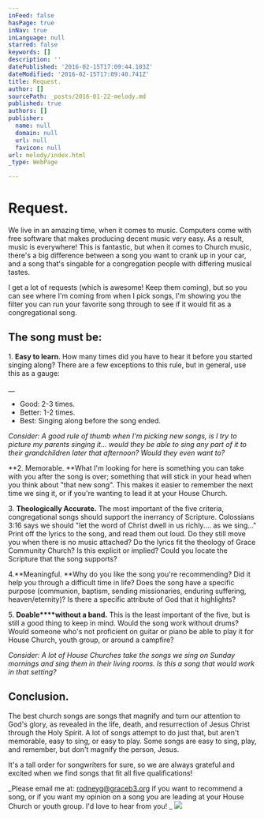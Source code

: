 ```yaml
---
inFeed: false
hasPage: true
inNav: true
inLanguage: null
starred: false
keywords: []
description: ''
datePublished: '2016-02-15T17:09:44.103Z'
dateModified: '2016-02-15T17:09:40.741Z'
title: Request.
author: []
sourcePath: _posts/2016-01-22-melody.md
published: true
authors: []
publisher:
  name: null
  domain: null
  url: null
  favicon: null
url: melody/index.html
_type: WebPage

---
```

# Request.

We live in an amazing time, when it comes to music. Computers come with free software that makes producing decent music very easy. As a result, music is everywhere!  This is fantastic, but when it comes to Church music, there's a big difference between a song you want to crank up in your car, and a song that's singable for a congregation people with differing musical tastes.

I get a lot of requests (which is awesome! Keep them coming), but so you can see where I'm coming from when I pick songs, I'm showing you the filter you can run your favorite song through to see if it would fit as a congregational song. 

## The song must be:

1\. **Easy to learn**.  How many times did you have to hear it before you started singing along?  There are a few exceptions to this rule, but in general, use this as a gauge:

__

* Good: 2-3 times. 
* Better: 1-2 times. 
* Best: Singing along before the song ended.

_Consider: A good rule of thumb when I'm picking new songs, is I try to picture my parents singing it... would they be able to sing any part of it to their grandchildren later that afternoon? Would they even want to?_

**2\. Memorable.  **What I'm looking for here is something you can take with you after the song is over; something that will stick in your head when you think about "that new song".  This makes it easier to remember the next time we sing it, or if you're wanting to lead it at your House Church. 

3\. **Theologically Accurate.** The most important of the five criteria, congregational songs should support the inerrancy of Scripture. Colossians 3:16 says we should "let the word of Christ dwell in us richly.... as we sing..."  Print off the lyrics to the song, and read them out loud. Do they still move you when there is no music attached? Do the lyrics fit the theology of Grace Community Church? Is this explicit or implied? Could you locate the Scripture that the song supports? 

4\.**Meaningful.  **Why do you like the song you're recommending? Did it help you through a difficult time in life?  Does the song have a specific purpose (communion, baptism, sending missionaries, enduring suffering, heaven/eternity)? Is there a specific attribute of God that it highlights? 

5\. **Doable****without a band.** This is the least important of the five, but is still a good thing to keep in mind.  Would the song work without drums? Would someone who's not proficient on guitar or piano be able to play it for House Church, youth group, or around a campfire? 

_Consider: A lot of House Churches take the songs we sing on Sunday mornings and sing them in their living rooms. Is this a song that would work in that setting?_

## Conclusion.

The best church songs are songs that magnify and turn our attention to God's glory, as revealed in the life, death, and resurrection of Jesus Christ through the Holy Spirit. A lot of songs attempt to do just that, but aren't memorable, easy to sing, or easy to play.  Some songs are easy to sing, play, and remember, but don't magnify the person, Jesus.  

It's a tall order for songwriters for sure, so we are always grateful and excited when we find songs that fit all five qualifications!  

_Please email me at:  rodneyg@graceb3.org if you want to recommend a song, or if you want my opinion on a song you are leading at your House Church or youth group. I'd love to hear from you! _
![](https://imgflo.herokuapp.com/graph/vahj1ThiexotieMo/3128c9a26d7a4675babb485659266a51/passthrough.jpg?height=422&input=https%3A%2F%2Fs3-us-west-2.amazonaws.com%2Fthe-grid-img%2Fp%2F99695b6e5dabe680eaf65091f82cb69421d1d081.jpg&width=750)